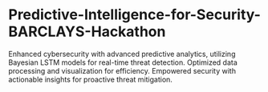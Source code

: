 # Predictive-Intelligence-for-Security-BARCLAYS-Hackathon
Enhanced cybersecurity with advanced predictive analytics, utilizing Bayesian LSTM models for real-time threat detection. Optimized data processing and visualization for efficiency. Empowered security with actionable insights for proactive threat mitigation.
